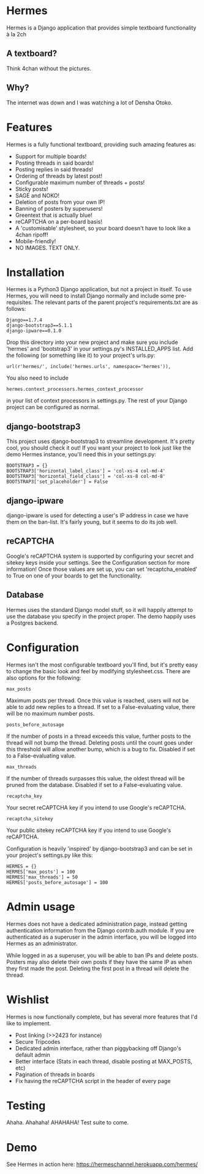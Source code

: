# Hermes
Hermes is a Django application that provides simple textboard functionality à la 2ch

## A textboard?
Think 4chan without the pictures.

## Why?
The internet was down and I was watching a lot of Densha Otoko.

# Features
Hermes is a fully functional textboard, providing such amazing features as:
* Support for multiple boards!
* Posting threads in said boards!
* Posting replies in said threads!
* Ordering of threads by latest post!
* Configurable maximum number of threads + posts!
* Sticky posts!
* SAGE and NOKO!
* Deletion of posts from your own IP!
* Banning of posters by superusers!
* Greentext that is actually blue!
* reCAPTCHA on a per-board basis!
* A 'customisable' stylesheet, so your board doesn't have to look like a 4chan ripoff!
* Mobile-friendly!
* NO IMAGES. TEXT ONLY.

# Installation
Hermes is a Python3 Django application, but not a project in itself. To use Hermes, you will need to install Django normally
and include some pre-requisites. The relevant parts of the parent project's requirements.txt are as follows:

    Django==1.7.4
    django-bootstrap3==5.1.1
    django-ipware==0.1.0

Drop this directory into your new project and make sure you include 'hermes' and 'bootstrap3' in your settings.py's
INSTALLED_APPS list. Add the following (or something like it) to your project's urls.py:

    url(r'hermes/', include('hermes.urls', namespace='hermes')),

You also need to include

    hermes.context_processors.hermes_context_processor

in your list of context processors in settings.py. The rest of your Django project can be configured as normal.

## django-bootstrap3
This project uses django-bootstrap3 to streamline development. It's pretty cool, you should check it out!
If you want your project to look just like the demo Hermes instance, you'll need this in your settings.py:

    BOOTSTRAP3 = {}
    BOOTSTRAP3['horizontal_label_class'] = 'col-xs-4 col-md-4'
    BOOTSTRAP3['horizontal_field_class'] = 'col-xs-8 col-md-8'
    BOOTSTRAP3['set_placeholder'] = False

## django-ipware
django-ipware is used for detecting a user's IP address in case we have them on the ban-list. It's fairly young, but it seems
to do its job well.

## reCAPTCHA
Google's reCAPTCHA system is supported by configuring your secret and sitekey keys inside your settings. See the Configuration section for more information! Once those values are set up, you can set 'recaptcha_enabled' to True on one of your boards to get the functionality.

## Database
Hermes uses the standard Django model stuff, so it will happily attempt to use the database you specify in the project proper.
The demo happily uses a Postgres backend.

# Configuration
Hermes isn't the most configurable textboard you'll find, but it's pretty easy to change the basic look and feel by modifying
stylesheet.css. There are also options for the following:

    max_posts

Maximum posts per thread. Once this value is reached, users will not be able to add new replies to a thread.
If set to a False-evaluating value, there will be no maximum number posts.

    posts_before_autosage

If the number of posts in a thread exceeds this value, further posts to the thread will not
bump the thread. Deleting posts until the count goes under this threshold will allow another
bump, which is a bug to fix. Disabled if set to a False-evaluating value.

    max_threads

If the number of threads surpasses this value, the oldest thread will be pruned from the database. Disabled
if set to a False-evaluating value.

    recaptcha_key

Your secret reCAPTCHA key if you intend to use Google's reCAPTCHA.

    recaptcha_sitekey

Your public sitekey reCAPTCHA key if you intend to use Google's reCAPTCHA.

Configuration is heavily 'inspired' by django-bootstrap3 and can be set in your project's settings.py like this:

    HERMES = {}
    HERMES['max_posts'] = 100
    HERMES['max_threads'] = 50
    HERMES['posts_before_autosage'] = 100

# Admin usage
Hermes does not have a dedicated administration page, instead getting authentication information from the
Django contrib.auth module. If you are authenticated as a superuser in the admin interface, you will be logged into Hermes
as an administrator.

While logged in as a superuser, you will be able to ban IPs and delete posts. Posters may also delete their own posts if
they have the same IP as when they first made the post. Deleting the first post in a thread will delete the thread.

# Wishlist
Hermes is now functionally complete, but has several more features that I'd like to implement.
* Post linking (>>2423 for instance)
* Secure Tripcodes
* Dedicated admin interface, rather than piggybacking off Django's default admin
* Better interface (Stats in each thread, disable posting at MAX_POSTS, etc)
* Pagination of threads in boards
* Fix having the reCAPTCHA script in the header of every page

# Testing
Ahaha. Ahahaha! AHAHAHA! Test suite to come.

# Demo
See Hermes in action here:
https://hermeschannel.herokuapp.com/hermes/
